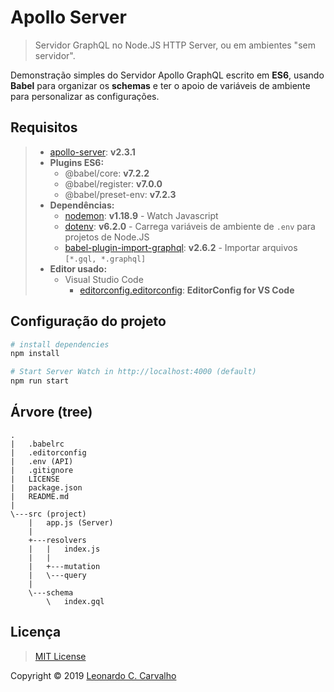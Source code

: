 # Apollo Server

> Servidor GraphQL no Node.JS HTTP Server, ou em ambientes "sem servidor".

Demonstração simples do Servidor Apollo GraphQL escrito em **ES6**, usando **Babel** para organizar os **schemas** e ter o apoio de variáveis de ambiente para personalizar as configurações.

## Requisitos

> - [apollo-server](https://github.com/apollographql/apollo-server#readme): **v2.3.1**
> - **Plugins ES6:**
>   - @babel/core: **v7.2.2**
>   - @babel/register: **v7.0.0**
>   - @babel/preset-env: **v7.2.3**
> - **Dependências:**
>   - [nodemon](http://nodemon.io): **v1.18.9** - Watch Javascript
>   - [dotenv](https://github.com/motdotla/dotenv#readme): **v6.2.0** - Carrega variáveis de ambiente de `.env` para projetos de Node.JS
>   - [babel-plugin-import-graphql](https://www.apollographql.com/docs/react/recipes/babel.html): **v2.6.2** - Importar arquivos `[*.gql, *.graphql]`
> - **Editor usado:**
>   - Visual Studio Code
>     - [editorconfig.editorconfig](https://marketplace.visualstudio.com/items?itemName=EditorConfig.EditorConfig): **EditorConfig for VS Code**

## Configuração do projeto

```bash
# install dependencies
npm install

# Start Server Watch in http://localhost:4000 (default)
npm run start
```

## Árvore (tree)

```
.
|   .babelrc
|   .editorconfig
|   .env (API)
|   .gitignore
|   LICENSE
|   package.json
|   README.md
|
\---src (project)
    |   app.js (Server)
    |
    +---resolvers
    |   |   index.js
    |   |
    |   +---mutation
    |   \---query
    |
    \---schema
        \   index.gql
```

## Licença

> [MIT License](https://github.com/ileonardo-c/init-apollo-server-2/blob/master/LICENSE)

Copyright © 2019 [Leonardo C. Carvalho](https://github.com/ileonardo-c)
